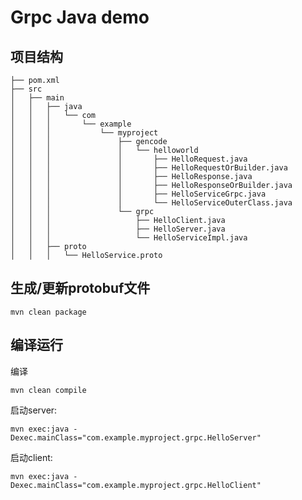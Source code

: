 # Grpc Java demo

## 项目结构

    ├── pom.xml
    ├── src
    │   ├── main
    │   │   ├── java
    │   │   │   └── com
    │   │   │       └── example
    │   │   │           └── myproject
    │   │   │               ├── gencode
    │   │   │               │   └── helloworld
    │   │   │               │       ├── HelloRequest.java
    │   │   │               │       ├── HelloRequestOrBuilder.java
    │   │   │               │       ├── HelloResponse.java
    │   │   │               │       ├── HelloResponseOrBuilder.java
    │   │   │               │       ├── HelloServiceGrpc.java
    │   │   │               │       └── HelloServiceOuterClass.java
    │   │   │               └── grpc
    │   │   │                   ├── HelloClient.java
    │   │   │                   ├── HelloServer.java
    │   │   │                   └── HelloServiceImpl.java
    │   │   ├── proto
    │   │   │   └── HelloService.proto

## 生成/更新protobuf文件

    mvn clean package

## 编译运行

编译

    mvn clean compile

启动server:
    
    mvn exec:java -Dexec.mainClass="com.example.myproject.grpc.HelloServer"

启动client:

    mvn exec:java -Dexec.mainClass="com.example.myproject.grpc.HelloClient"

